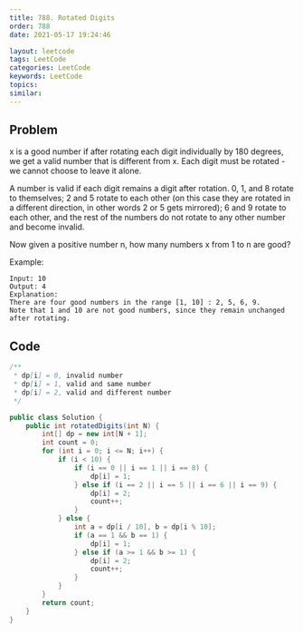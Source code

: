 ```yaml
---
title: 788. Rotated Digits
order: 788
date: 2021-05-17 19:24:46

layout: leetcode
tags: LeetCode
categories: LeetCode
keywords: LeetCode
topics:
similar:
---
```


## Problem

x is a good number if after rotating each digit individually by 180 degrees, we get a valid number that is different from x. Each digit must be rotated - we cannot choose to leave it alone.

A number is valid if each digit remains a digit after rotation. 0, 1, and 8 rotate to themselves; 2 and 5 rotate to each other (on this case they are rotated in a different direction, in other words 2 or 5 gets mirrored); 6 and 9 rotate to each other, and the rest of the numbers do not rotate to any other number and become invalid.

Now given a positive number n, how many numbers x from 1 to n are good?

Example:
```
Input: 10
Output: 4
Explanation:
There are four good numbers in the range [1, 10] : 2, 5, 6, 9.
Note that 1 and 10 are not good numbers, since they remain unchanged after rotating.
```
## Code

```java
/**
 * dp[i] = 0, invalid number
 * dp[i] = 1, valid and same number
 * dp[i] = 2, valid and different number
 */

public class Solution {
    public int rotatedDigits(int N) {
        int[] dp = new int[N + 1];
        int count = 0;
        for (int i = 0; i <= N; i++) {
            if (i < 10) {
                if (i == 0 || i == 1 || i == 8) {
                    dp[i] = 1;
                } else if (i == 2 || i == 5 || i == 6 || i == 9) {
                    dp[i] = 2;
                    count++;
                }
            } else {
                int a = dp[i / 10], b = dp[i % 10];
                if (a == 1 && b == 1) {
                    dp[i] = 1;
                } else if (a >= 1 && b >= 1) {
                    dp[i] = 2;
                    count++;
                }
            }
        }
        return count;
    }
}
```

